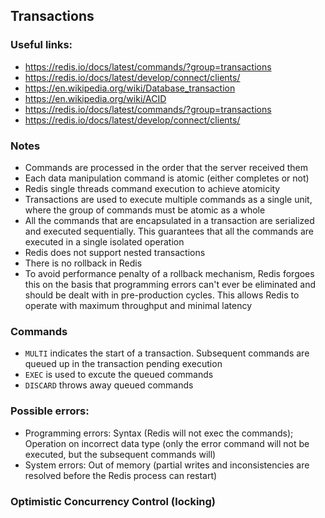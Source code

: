 ## Transactions

### Useful links:

- https://redis.io/docs/latest/commands/?group=transactions
- https://redis.io/docs/latest/develop/connect/clients/
- https://en.wikipedia.org/wiki/Database_transaction
- https://en.wikipedia.org/wiki/ACID
- https://redis.io/docs/latest/commands/?group=transactions
- https://redis.io/docs/latest/develop/connect/clients/

### Notes

- Commands are processed in the order that the server received them
- Each data manipulation command is atomic (either completes or not)
- Redis single threads command execution to achieve atomicity
- Transactions are used to execute multiple commands as a single unit, where the group of commands must be atomic as a whole
- All the commands that are encapsulated in a transaction are serialized and executed sequentially. This guarantees that all the commands are executed in a single isolated operation
- Redis does not support nested transactions
- There is no rollback in Redis
- To avoid performance penalty of a rollback mechanism, Redis forgoes this on the basis that programming errors can't ever be eliminated and should be dealt with in pre-production cycles. This allows Redis to operate with maximum throughput and minimal latency

### Commands

- `MULTI` indicates the start of a transaction. Subsequent commands are queued up in the transaction pending execution
- `EXEC` is used to excute the queued commands
- `DISCARD` throws away queued commands

### Possible errors:

- Programming errors: Syntax (Redis will not exec the commands); Operation on incorrect data type (only the error command will not be executed, but the subsequent commands will)
- System errors: Out of memory (partial writes and inconsistencies are resolved before the Redis process can restart)

### Optimistic Concurrency Control (locking)
